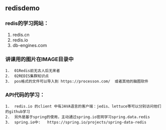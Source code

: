 ## redisdemo
### redis的学习网站：
1.  redis.cn
2.  redis.io
3.  db-engines.com

###  讲课用的图片在IMAGE目录中
```
1.  01Redis前无古人后无来者
2.  02REDIS集群知识点
3.  pos格式的文件可以导入到 https://processon.com/  或者其他的脑图软件
```

###  API代码的学习：
```
1.  redis.io 的client 中有JAVA语言的客户端：jedis、lettuce等可以分别访问他们的github学习
2.  另外是基于spring的使用，主动通过spring.io官网学习spring.data.redis
3.  spring.io中:   https://spring.io/projects/spring-data-redis
```

